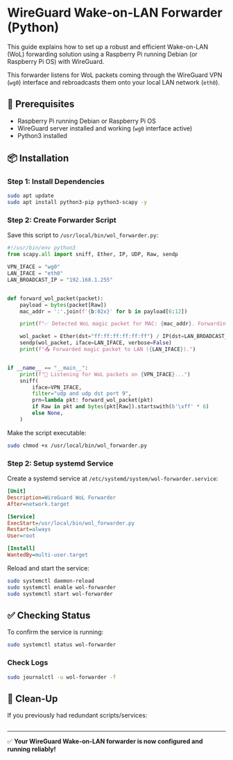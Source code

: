 # WireGuard Wake-on-LAN Forwarder (Python)

This guide explains how to set up a robust and efficient Wake-on-LAN (WoL) forwarding solution using a Raspberry Pi running Debian (or Raspberry Pi OS) with WireGuard.

This forwarder listens for WoL packets coming through the WireGuard VPN (`wg0`) interface and rebroadcasts them onto your local LAN network (`eth0`).

## 🚀 Prerequisites

- Raspberry Pi running Debian or Raspberry Pi OS
- WireGuard server installed and working (`wg0` interface active)
- Python3 installed

## 📦 Installation

### Step 1: Install Dependencies

```bash
sudo apt update
sudo apt install python3-pip python3-scapy -y
```

### Step 2: Create Forwarder Script

Save this script to `/usr/local/bin/wol_forwarder.py`:

```python
#!/usr/bin/env python3
from scapy.all import sniff, Ether, IP, UDP, Raw, sendp

VPN_IFACE = "wg0"
LAN_IFACE = "eth0"
LAN_BROADCAST_IP = "192.168.1.255"


def forward_wol_packet(packet):
    payload = bytes(packet[Raw])
    mac_addr = ':'.join(f'{b:02x}' for b in payload[6:12])

    print(f"✅ Detected WoL magic packet for MAC: {mac_addr}. Forwarding...")

    wol_packet = Ether(dst="ff:ff:ff:ff:ff:ff") / IP(dst=LAN_BROADCAST_IP) / UDP(sport=9, dport=9) / Raw(load=payload)
    sendp(wol_packet, iface=LAN_IFACE, verbose=False)
    print(f"📤 Forwarded magic packet to LAN ({LAN_IFACE}).")


if __name__ == "__main__":
    print(f"🔎 Listening for WoL packets on {VPN_IFACE}...")
    sniff(
        iface=VPN_IFACE,
        filter="udp and udp dst port 9",
        prn=lambda pkt: forward_wol_packet(pkt)
        if Raw in pkt and bytes(pkt[Raw]).startswith(b'\xff' * 6)
        else None,
    )
```

Make the script executable:

```bash
sudo chmod +x /usr/local/bin/wol_forwarder.py
```

### Step 2: Setup systemd Service

Create a systemd service at `/etc/systemd/system/wol-forwarder.service`:

```ini
[Unit]
Description=WireGuard WoL Forwarder
After=network.target

[Service]
ExecStart=/usr/local/bin/wol_forwarder.py
Restart=always
User=root

[Install]
WantedBy=multi-user.target
```

Reload and start the service:

```bash
sudo systemctl daemon-reload
sudo systemctl enable wol-forwarder
sudo systemctl start wol-forwarder
```

## ✅ Checking Status

To confirm the service is running:

```bash
sudo systemctl status wol-forwarder
```

### Check Logs

```bash
sudo journalctl -u wol-forwarder -f
```

## 🧹 Clean-Up

If you previously had redundant scripts/services:

```bash

```

---

✅ **Your WireGuard Wake-on-LAN forwarder is now configured and running reliably!**
